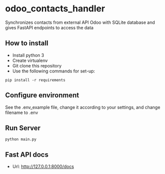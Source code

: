 # odoo_contacts_handler
Synchronizes contacts from external API Odoo with SQLite database and gives FastAPI endpoints to access the data 


## How to install
* Install python 3
* Create virtualenv
* Git clone this repository
* Use the following commands for set-up:

```shell
pip install -r requirements
```

## Configure environment
See the .env_example file, change it according to your settings, and change filename to .env


## Run Server

```shell
python main.py
```

## Fast API docs
- Url: http://127.0.0.1:8000/docs

